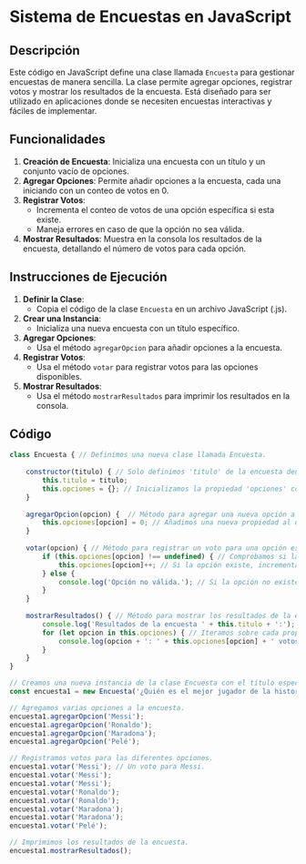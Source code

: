 # Sistema de Encuestas en JavaScript

## Descripción

Este código en JavaScript define una clase llamada `Encuesta` para gestionar encuestas de manera sencilla. La clase permite agregar opciones, registrar votos y mostrar los resultados de la encuesta. Está diseñado para ser utilizado en aplicaciones donde se necesiten encuestas interactivas y fáciles de implementar.

## Funcionalidades

1. **Creación de Encuesta**: Inicializa una encuesta con un título y un conjunto vacío de opciones.
2. **Agregar Opciones**: Permite añadir opciones a la encuesta, cada una iniciando con un conteo de votos en 0.
3. **Registrar Votos**:
   - Incrementa el conteo de votos de una opción específica si esta existe.
   - Maneja errores en caso de que la opción no sea válida.
4. **Mostrar Resultados**: Muestra en la consola los resultados de la encuesta, detallando el número de votos para cada opción.

## Instrucciones de Ejecución

1. **Definir la Clase**:
   - Copia el código de la clase `Encuesta` en un archivo JavaScript (.js).
2. **Crear una Instancia**:
   - Inicializa una nueva encuesta con un título específico.
3. **Agregar Opciones**:
   - Usa el método `agregarOpcion` para añadir opciones a la encuesta.
4. **Registrar Votos**:
   - Usa el método `votar` para registrar votos para las opciones disponibles.
5. **Mostrar Resultados**:
   - Usa el método `mostrarResultados` para imprimir los resultados en la consola.

## Código

```javascript
class Encuesta { // Definimos una nueva clase llamada Encuesta.
    
    constructor(titulo) { // Solo definimos 'titulo' de la encuesta dentro del constructor porque 'opciones' viene siendo un objeto vacío.
        this.titulo = titulo;
        this.opciones = {}; // Inicializamos la propiedad 'opciones' como un objeto vacío, este objeto almacenará las opciones de la encuesta y los respectivos conteos de votos.
    }
    
    agregarOpcion(opcion) {  // Método para agregar una nueva opción a la encuesta.
        this.opciones[opcion] = 0; // Añadimos una nueva propiedad al objeto 'opciones' con el nombre de la opción, el valor inicial de cada opción es 0, aún no ha recibido votos.
    }
    
    votar(opcion) { // Método para registrar un voto para una opción específica.
        if (this.opciones[opcion] !== undefined) { // Comprobamos si la opción existe en el objeto 'opciones', tiene que ser !== undefined porque la opción la declaramos en agregarOpcion.
            this.opciones[opcion]++; // Si la opción existe, incrementamos su valor en 1 para registrar un nuevo voto.
        } else {
            console.log('Opción no válida.'); // Si la opción no existe en el objeto 'opciones', mostramos el mensaje en la consola.
        }
    }
    
    mostrarResultados() { // Método para mostrar los resultados de la encuesta.
        console.log('Resultados de la encuesta ' + this.titulo + ':');
        for (let opcion in this.opciones) { // Iteramos sobre cada propiedad 'opción' del objeto 'opciones'.
            console.log(opcion + ': ' + this.opciones[opcion] + ' votos.'); // Imprimimos el nombre de la opción y el número de votos que ha recibido.
        }
    }
}

// Creamos una nueva instancia de la clase Encuesta con el título especificado.
const encuesta1 = new Encuesta('¿Quién es el mejor jugador de la historia?');

// Agregamos varias opciones a la encuesta.
encuesta1.agregarOpcion('Messi');
encuesta1.agregarOpcion('Ronaldo');
encuesta1.agregarOpcion('Maradona');
encuesta1.agregarOpcion('Pelé');

// Registramos votos para las diferentes opciones.
encuesta1.votar('Messi'); // Un voto para Messi.
encuesta1.votar('Messi');     
encuesta1.votar('Messi');     
encuesta1.votar('Ronaldo');   
encuesta1.votar('Ronaldo');   
encuesta1.votar('Maradona');  
encuesta1.votar('Maradona');  
encuesta1.votar('Pelé');      

// Imprimimos los resultados de la encuesta.
encuesta1.mostrarResultados();
